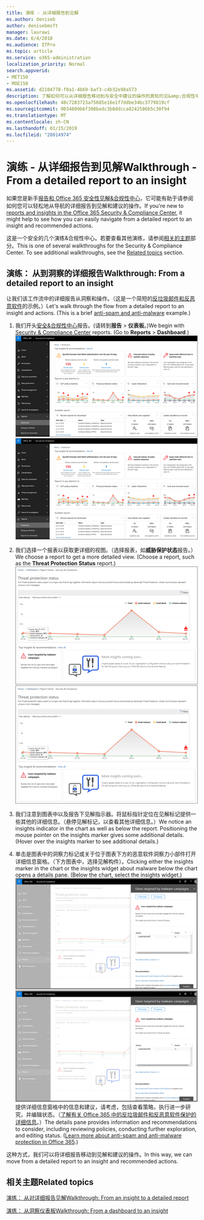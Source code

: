 ```yaml
---
title: 演练 - 从详细报告到见解
ms.author: deniseb
author: denisebmsft
manager: laurawi
ms.date: 6/4/2018
ms.audience: ITPro
ms.topic: article
ms.service: o365-administration
localization_priority: Normal
search.appverid:
- MET150
- MOE150
ms.assetid: d2104778-f0a1-4b69-baf3-c4b32e98a573
description: 了解如何可以从详细报告移动到与安全中建议的操作的真知灼见&amp;合规性中心。
ms.openlocfilehash: 48c7283723a75685e16e1f7ddbe34bc3779819cf
ms.sourcegitcommit: 9034809b6f308bedc3b8ddcca8242586b5c30f94
ms.translationtype: MT
ms.contentlocale: zh-CN
ms.lasthandoff: 01/15/2019
ms.locfileid: "28014974"
---
```

# <a name="walkthrough---from-a-detailed-report-to-an-insight"></a><span data-ttu-id="2ac0a-103">演练 - 从详细报告到见解</span><span class="sxs-lookup"><span data-stu-id="2ac0a-103">Walkthrough - From a detailed report to an insight</span></span>

<span data-ttu-id="2ac0a-104">如果您是新手[报告和 Office 365 安全性见解&amp;合规性中心](reports-and-insights-in-security-and-compliance.md)，它可能有助于请参阅如何您可以轻松地从导航的详细报告到见解和建议的操作。</span><span class="sxs-lookup"><span data-stu-id="2ac0a-104">If you're new to [reports and insights in the Office 365 Security &amp; Compliance Center](reports-and-insights-in-security-and-compliance.md), it might help to see how you can easily navigate from a detailed report to an insight and recommended actions.</span></span> 
  
<span data-ttu-id="2ac0a-p101">这是一个安全的几个演练&amp;合规性中心。若要查看其他演练，请参阅[相关的主题](#related-topics)部分。</span><span class="sxs-lookup"><span data-stu-id="2ac0a-p101">This is one of several walkthroughs for the Security &amp; Compliance Center. To see additional walkthroughs, see the [Related topics](#related-topics) section.</span></span> 
  
## <a name="walkthrough-from-a-detailed-report-to-an-insight"></a><span data-ttu-id="2ac0a-107">演练： 从到洞察的详细报告</span><span class="sxs-lookup"><span data-stu-id="2ac0a-107">Walkthrough: From a detailed report to an insight</span></span>

<span data-ttu-id="2ac0a-p102">让我们该工作流中的详细报告从洞察和操作。（这是一个简短的[反垃圾邮件和反恶意软件](anti-spam-and-anti-malware-protection.md)的示例。）</span><span class="sxs-lookup"><span data-stu-id="2ac0a-p102">Let's walk through the flow from a detailed report to an insight and actions. (This is a brief [anti-spam and anti-malware](anti-spam-and-anti-malware-protection.md) example.)</span></span> 
  
1. <span data-ttu-id="2ac0a-p103">我们开头[安全&amp;合规性中心](https://protection.office.com)报告。(请转到**报告** \> **仪表板**。)</span><span class="sxs-lookup"><span data-stu-id="2ac0a-p103">We begin with [Security &amp; Compliance Center](https://protection.office.com) reports. (Go to **Reports** \> **Dashboard**.) </span></span><br/><span data-ttu-id="2ac0a-112">![安全中&amp;合规性中心中，转到报告\>仪表板](media/68f3bb7c-b4f7-4cca-904b-478643a93c94.png)</span><span class="sxs-lookup"><span data-stu-id="2ac0a-112">![In the Security &amp; Compliance Center, go to Reports \> Dashboard](media/68f3bb7c-b4f7-4cca-904b-478643a93c94.png)</span></span>
  
2. <span data-ttu-id="2ac0a-p104">我们选择一个报表以获取更详细的视图。（选择报表，如**威胁保护状态**报告。）</span><span class="sxs-lookup"><span data-stu-id="2ac0a-p104">We choose a report to get a more detailed view. (Choose a report, such as the **Threat Protection Status** report.)</span></span><br/><span data-ttu-id="2ac0a-115">![显示见解威胁保护状态报告](media/f47d7dbd-816a-47ba-b8db-53919fbed192.png)</span><span class="sxs-lookup"><span data-stu-id="2ac0a-115">![Threat Protection Status report showing insights](media/f47d7dbd-816a-47ba-b8db-53919fbed192.png)</span></span>
  
3. <span data-ttu-id="2ac0a-p105">我们注意到图表中以及报告下见解指示器。将鼠标指针定位在见解标记提供一些其他的详细信息。（悬停见解标记，以查看其他详细信息。）</span><span class="sxs-lookup"><span data-stu-id="2ac0a-p105">We notice an insights indicator in the chart as well as below the report. Positioning the mouse pointer on the insights marker gives some additional details. (Hover over the insights marker to see additional details.)</span></span>
    
4. <span data-ttu-id="2ac0a-p106">单击是图表中的洞察力标记或关于位于图表下方的恶意软件洞察力小部件打开详细信息窗格。（下方图表中，选择见解构件）。</span><span class="sxs-lookup"><span data-stu-id="2ac0a-p106">Clicking either the insights marker in the chart or the insights widget about malware below the chart opens a details pane. (Below the chart, select the insights widget.)</span></span><br/><span data-ttu-id="2ac0a-121">![深入了解关于恶意软件的详细信息](media/2c8bccc5-ca4e-4bb9-ad4c-55fcee0535b7.png)</span><span class="sxs-lookup"><span data-stu-id="2ac0a-121">![Details for insights about malware](media/2c8bccc5-ca4e-4bb9-ad4c-55fcee0535b7.png)</span></span><br/><span data-ttu-id="2ac0a-p107">提供详细信息窗格中的信息和建议，请考虑，包括查看策略，执行进一步研究，并编辑状态。（[了解有关 Office 365 中的反垃圾邮件和反恶意软件保护的详细信息](anti-spam-and-anti-malware-protection.md)。）</span><span class="sxs-lookup"><span data-stu-id="2ac0a-p107">The details pane provides information and recommendations to consider, including reviewing policies, conducting further exploration, and editing status. ([Learn more about anti-spam and anti-malware protection in Office 365](anti-spam-and-anti-malware-protection.md).)</span></span>
    
<span data-ttu-id="2ac0a-124">这种方式，我们可以将详细报告移动到见解和建议的操作。</span><span class="sxs-lookup"><span data-stu-id="2ac0a-124">In this way, we can move from a detailed report to an insight and recommended actions.</span></span> 
  
## <a name="related-topics"></a><span data-ttu-id="2ac0a-125">相关主题</span><span class="sxs-lookup"><span data-stu-id="2ac0a-125">Related topics</span></span>

[<span data-ttu-id="2ac0a-126">演练： 从对详细报告见解</span><span class="sxs-lookup"><span data-stu-id="2ac0a-126">Walkthrough: From an insight to a detailed report</span></span>](from-an-insight-to-a-detailed-report.md)
  
[<span data-ttu-id="2ac0a-127">演练： 从洞察仪表板</span><span class="sxs-lookup"><span data-stu-id="2ac0a-127">Walkthrough: From a dashboard to an insight</span></span>](from-a-dashboard-to-an-insight.md)
  

